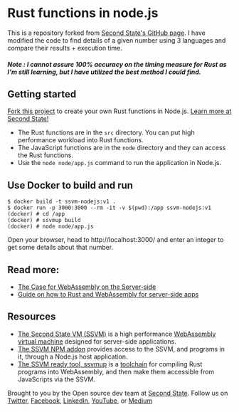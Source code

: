 # Rust functions in node.js

This is a repository forked from [Second State's GitHub page](https://github.com/second-state/ssvm-nodejs-starter).
I have modified the code to find details of a given number using 3 languages and compare their results + execution time.

##### Note : I cannot assure 100% accuracy on the timing measure for Rust as I'm still learning, but I have utilized the best method I could find.

## Getting started

[Fork this project](https://github.com/ParadoxInfinite/ssvm-nodejs-starter/fork) to create your own Rust functions in Node.js. [Learn more at Second State!](https://www.secondstate.io/articles/getting-started-rust-nodejs-vscode/)

- The Rust functions are in the `src` directory. You can put high performance workload into Rust functions.
- The JavaScript functions are in the `node` directory and they can access the Rust functions.
- Use the `node node/app.js` command to run the application in Node.js.

## Use Docker to build and run

```
$ docker build -t ssvm-nodejs:v1 .
$ docker run -p 3000:3000 --rm -it -v $(pwd):/app ssvm-nodejs:v1
(docker) # cd /app
(docker) # ssvmup build
(docker) # node node/app.js
```

Open your browser, head to http://localhost:3000/ and enter an integer to get some details about that number.

## Read more:

- [The Case for WebAssembly on the Server-side](https://www.secondstate.io/articles/why-webassembly-server/)
- [Guide on how to Rust and WebAssembly for server-side apps](https://www.secondstate.io/articles/getting-started-with-rust-function/)

## Resources

- [The Second State VM (SSVM)](https://github.com/second-state/ssvm) is a high performance [WebAssembly virtual machine](https://www.secondstate.io/ssvm/) designed for server-side applications.
- [The SSVM NPM addon](https://github.com/second-state/ssvm-napi) provides access to the SSVM, and programs in it, through a Node.js host application.
- [The SSVM ready tool, ssvmup](https://github.com/second-state/ssvmup) is a [toolchain](https://www.secondstate.io/articles/ssvmup/) for compiling Rust programs into WebAssembly, and then make them accessible from JavaScripts via the SSVM.

Brought to you by the Open source dev team at [Second State](https://www.secondstate.io/). Follow us on [Twitter](https://twitter.com/secondstateinc), [Facebook](https://www.facebook.com/SecondState.io/), [LinkedIn](https://www.linkedin.com/company/second-state/), [YouTube](https://www.youtube.com/channel/UCePMT5duHcIbJlwJRSOPDMQ), or [Medium](https://medium.com/wasm)

